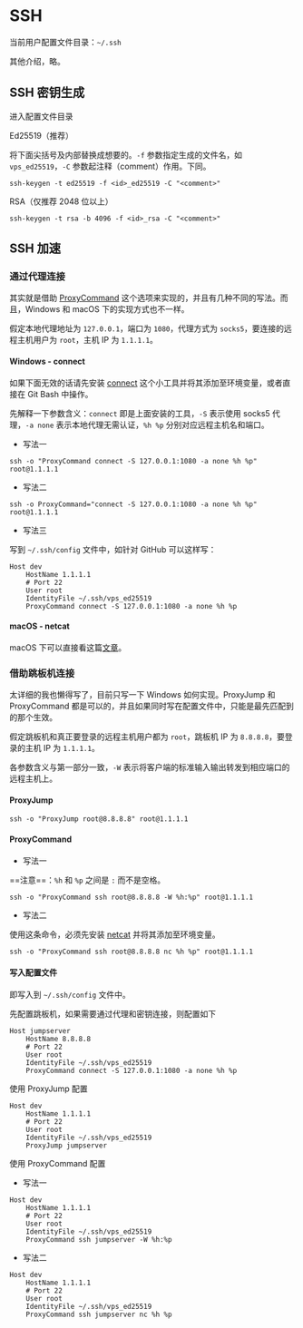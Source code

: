 # SSH

当前用户配置文件目录：`~/.ssh`

其他介绍，略。

## SSH 密钥生成

进入配置文件目录

Ed25519（推荐）

将下面尖括号及内部替换成想要的。`-f` 参数指定生成的文件名，如 `vps_ed25519`，`-C` 参数起注释（comment）作用。下同。

```shell
ssh-keygen -t ed25519 -f <id>_ed25519 -C "<comment>"
```

RSA（仅推荐 2048 位以上）

```shell
ssh-keygen -t rsa -b 4096 -f <id>_rsa -C "<comment>"
```

## SSH 加速

### 通过代理连接

其实就是借助 [ProxyCommand] 这个选项来实现的，并且有几种不同的写法。而且，Windows 和 macOS 下的实现方式也不一样。

假定本地代理地址为 `127.0.0.1`，端口为 `1080`，代理方式为 `socks5`，要连接的远程主机用户为 `root`，主机 IP 为 `1.1.1.1`。

#### Windows - connect

如果下面无效的话请先安装 [connect] 这个小工具并将其添加至环境变量，或者直接在 Git Bash 中操作。

先解释一下参数含义：`connect` 即是上面安装的工具，`-S` 表示使用 socks5 代理，`-a none` 表示本地代理无需认证，`%h %p` 分别对应远程主机名和端口。

- 写法一

```shell
ssh -o "ProxyCommand connect -S 127.0.0.1:1080 -a none %h %p" root@1.1.1.1
```

- 写法二

```shell
ssh -o ProxyCommand="connect -S 127.0.0.1:1080 -a none %h %p" root@1.1.1.1
```

- 写法三

写到 `~/.ssh/config` 文件中，如针对 GitHub 可以这样写：

```text
Host dev
    HostName 1.1.1.1
    # Port 22
    User root
    IdentityFile ~/.ssh/vps_ed25519
    ProxyCommand connect -S 127.0.0.1:1080 -a none %h %p
```

#### macOS - netcat

macOS 下可以直接看这篇[文章][macOS]。

### 借助跳板机连接

太详细的我也懒得写了，目前只写一下 Windows 如何实现。ProxyJump 和 ProxyCommand 都是可以的，并且如果同时写在配置文件中，只能是最先匹配到的那个生效。

假定跳板机和真正要登录的远程主机用户都为 `root`，跳板机 IP 为 `8.8.8.8`，要登录的主机 IP 为 `1.1.1.1`。

各参数含义与第一部分一致，`-W` 表示将客户端的标准输入输出转发到相应端口的远程主机上。

#### ProxyJump

```shell
ssh -o "ProxyJump root@8.8.8.8" root@1.1.1.1
```

#### ProxyCommand

- 写法一

==注意==：`%h` 和 `%p` 之间是 `:` 而不是空格。

```shell
ssh -o "ProxyCommand ssh root@8.8.8.8 -W %h:%p" root@1.1.1.1
```

- 写法二

使用这条命令，必须先安装 [netcat] 并将其添加至环境变量。

```shell
ssh -o "ProxyCommand ssh root@8.8.8.8 nc %h %p" root@1.1.1.1
```

#### 写入配置文件

即写入到 `~/.ssh/config` 文件中。

先配置跳板机，如果需要通过代理和密钥连接，则配置如下

```text
Host jumpserver
    HostName 8.8.8.8
    # Port 22
    User root
    IdentityFile ~/.ssh/vps_ed25519
    ProxyCommand connect -S 127.0.0.1:1080 -a none %h %p
```

使用 ProxyJump 配置

```text
Host dev
    HostName 1.1.1.1
    # Port 22
    User root
    IdentityFile ~/.ssh/vps_ed25519
    ProxyJump jumpserver
```

使用 ProxyCommand 配置

- 写法一

```text
Host dev
    HostName 1.1.1.1
    # Port 22
    User root
    IdentityFile ~/.ssh/vps_ed25519
    ProxyCommand ssh jumpserver -W %h:%p
```

- 写法二

```text
Host dev
    HostName 1.1.1.1
    # Port 22
    User root
    IdentityFile ~/.ssh/vps_ed25519
    ProxyCommand ssh jumpserver nc %h %p
```

[ProxyCommand]: https://man.openbsd.org/ssh_config.5#ProxyCommand
[connect]: https://web.archive.org/web/20080516100455/http://www.meadowy.org/~gotoh/projects/connect
[macOS]: https://www.xiebruce.top/650.html
[netcat]: https://eternallybored.org/misc/netcat/
